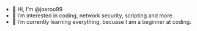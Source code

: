 - 👋 Hi, I’m @joeroo99
- 👀 I’m interested in coding, network security, scripting and more.
- 🌱 I’m currently learning everything, becuase I am a beginner at coding.
